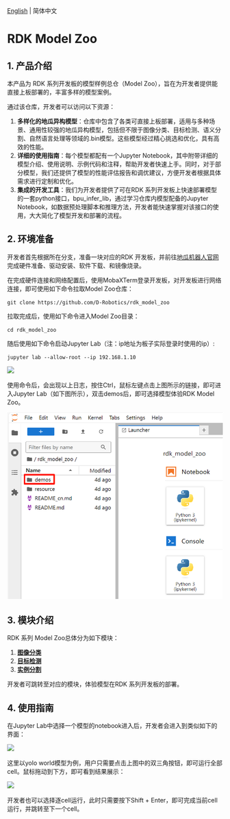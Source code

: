 [English](./README.md) | 简体中文

RDK Model Zoo
=======

## 1. 产品介绍

本产品为 RDK 系列开发板的模型样例总仓（Model Zoo），旨在为开发者提供能直接上板部署的，丰富多样的模型案例。

通过该仓库，开发者可以访问以下资源：
1. **多样化的地瓜异构模型**：仓库中包含了各类可直接上板部署，适用与多种场景、通用性较强的地瓜异构模型，包括但不限于图像分类、目标检测、语义分割、自然语言处理等领域的.bin模型。这些模型经过精心挑选和优化，具有高效的性能。
2. **详细的使用指南**：每个模型都配有一个Jupyter Notebook，其中附带详细的模型介绍、使用说明、示例代码和注释，帮助开发者快速上手。同时，对于部分模型，我们还提供了模型的性能评估报告和调优建议，方便开发者根据具体需求进行定制和优化。
3. **集成的开发工具**：我们为开发者提供了可在RDK 系列开发板上快速部署模型的一套python接口，bpu_infer_lib，通过学习仓库内模型配备的Jupyter Notebook，如数据预处理脚本和推理方法，开发者能快速掌握对该接口的使用，大大简化了模型开发和部署的流程。

## 2. 环境准备

开发者首先根据所在分支，准备一块对应的RDK 开发板，并前往[地瓜机器人官网](https://developer.d-robotics.cc/)完成硬件准备、驱动安装、软件下载、和镜像烧录。

在完成硬件连接和网络配置后，使用MobaXTerm登录开发板，对开发板进行网络连接，即可使用如下命令拉取Model Zoo仓库：
```
git clone https://github.com/D-Robotics/rdk_model_zoo
```

拉取完成后，使用如下命令进入Model Zoo目录：
```
cd rdk_model_zoo
```

随后使用如下命令启动Jupyter Lab（注：ip地址为板子实际登录时使用的ip）:
```
jupyter lab --allow-root --ip 192.168.1.10
```
![](resource/imgs/jupyter_start.png)

使用命令后，会出现以上日志，按住Ctrl，鼠标左键点击上图所示的链接，即可进入Jupyter Lab（如下图所示），双击demos后，即可选择模型体验RDK Model Zoo。

![](resource/imgs/into_jupyter.png)

## 3. 模块介绍

RDK 系列 Model Zoo总体分为如下模块：

1. **[图像分类](https://github.com/D-Robotics/rdk_model_zoo/tree/rdk_x3/demos/classification)**
2. **[目标检测](https://github.com/D-Robotics/rdk_model_zoo/tree/rdk_x3/demos/detect)**
3. **[实例分割](https://github.com/D-Robotics/rdk_model_zoo/tree/rdk_x3/demos/Instance_Segmentation)**

开发者可跳转至对应的模块，体验模型在RDK 系列开发板的部署。

## 4. 使用指南

在Jupyter Lab中选择一个模型的notebook进入后，开发者会进入到类似如下的界面：

![](resource/imgs/basic_usage.png)

这里以yolo world模型为例，用户只需要点击上图中的双三角按钮，即可运行全部cell。鼠标拖动到下方，即可看到结果展示：

![](resource/imgs/basic_usage_res.png)

开发者也可以选择逐cell运行，此时只需要按下Shift + Enter，即可完成当前cell运行，并跳转至下一个cell。